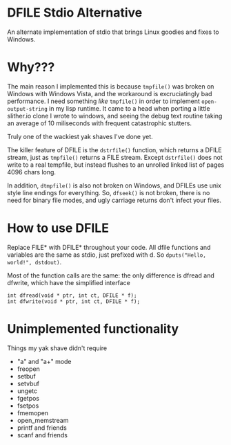 # DFILE Stdio Alternative

An alternate implementation of stdio that brings Linux goodies and fixes to Windows.

# Why???

The main reason I implemented this is because `tmpfile()` was broken on Windows with Windows Vista, and the workaround is excruciatingly bad performance. I need something _like_ `tmpfile()` in order to implement `open-output-string` in my lisp runtime. It came to a head when porting a little slither.io clone I wrote to windows, and seeing the debug text routine taking an average of 10 miliseconds with frequent catastrophic stutters.

Truly one of the wackiest yak shaves I've done yet.

The killer feature of DFILE is the `dstrfile()` function, which returns a DFILE stream, just as `tmpfile()` returns a FILE stream. Except `dstrfile()` does not write to a real tempfile, but instead flushes to an unrolled linked list of pages 4096 chars long.

In addition, `dtmpfile()` is also not broken on Windows, and DFILEs use unix style line endings for everything. So, `dfseek()` is not broken, there is no need for binary file modes, and ugly carriage returns don't infect your files.

# How to use DFILE

Replace FILE* with DFILE* throughout your code. All dfile functions and variables are the same as stdio, just prefixed with d. So `dputs("Hello, world!", dstdout)`.

Most of the function calls are the same: the only difference is dfread and dfwrite, which have the simplified interface

```
int dfread(void * ptr, int ct, DFILE * f);
int dfwrite(void * ptr, int ct, DFILE * f);
```

# Unimplemented functionality

Things my yak shave didn't require

* "a" and "a+" mode
* freopen
* setbuf
* setvbuf
* ungetc
* fgetpos
* fsetpos
* fmemopen
* open\_memstream
* printf and friends
* scanf and friends
